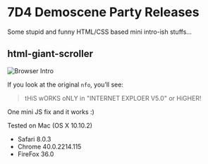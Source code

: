 # 7D4 Demoscene Party Releases

Some stupid and funny HTML/CSS based mini intro-ish stuffs...

## html-giant-scroller

![Browser Intro](https://raw.githubusercontent.com/vigo/7d4-releases/master/screens/html-giant-scroller.png)

If you look at the original `nfo`, you’ll see:

> tHiS wORKS oNLY in "INTERNET EXPLOER V5.0" or HiGHER!

One mini JS fix and it works :)

Tested on Mac (OS X 10.10.2)

- Safari 8.0.3
- Chrome 40.0.2214.115
- FireFox 36.0

